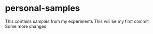 # personal-samples
This contains samples  from my experiments
This will be my first commit
Some more changes